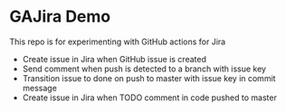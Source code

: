 # GAJira Demo
This repo is for experimenting with GitHub actions for Jira

* Create issue in Jira when GitHub issue is created
* Send comment when push is detected to a branch with issue key
* Transition issue to done on push to master with issue key in commit message
* Create issue in Jira when TODO comment in code pushed to master
